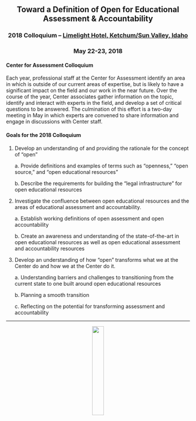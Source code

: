 <h2 align="center" markdown="1">Toward a Definition of Open for Educational Assessment & Accountability</h3>
<h3 align="center" markdown="1">2018 Colloquium – <a href=https://www.limelighthotels.com/ketchum>Limelight Hotel, Ketchum/Sun Valley, Idaho</a></h3>
<h3 align="center" markdown="1">May 22-23, 2018</h3>

#### Center for Assessment Colloquium

Each year, professional staff at the Center for Assessment identify an area in which is outside of our current areas of expertise, but is likely to have a significant impact on the field and our work in the near future.  Over the course of the year, Center associates gather information on the topic, identify and interact with experts in the field, and develop a set of critical questions to be answered.  The culmination of this effort is a two-day meeting in May in which experts are convened to share information and engage in discussions with Center staff.


#### Goals for the 2018 Colloquium

1.	Develop an understanding of and providing the rationale for the concept of “open”

    a.	Provide definitions and examples of terms such as “openness,” “open source,” and “open educational resources”

    b.	Describe the requirements for building the “legal infrastructure” for open educational resources

2.	Investigate the confluence between open educational resources and the areas of educational assessment and accountability.

    a.	Establish working definitions of open assessment and open accountability

    b.	Create an awareness and understanding of the state-of-the-art in open educational resources as well as open educational assessment and accountability resources

3.	Develop an understanding of how “open” transforms what we at the Center do and how we at the Center do it.

    a.	Understanding barriers and challenges to transitioning from the current state to one built around open educational resources

    b.	Planning a smooth transition

    c.	Reflecting on the potential for transforming assessment and accountability


---

<p align="center">
    <a href="https://github.com/CenterForAssessment/Colloquium_2018/blob/master/LICENSE.md">
        <img src="https://centerforassessment.github.io/Colloquium_2018/public/CC-BY-SA.svg" style="width: 25%;"/>
    </a>
</p>
